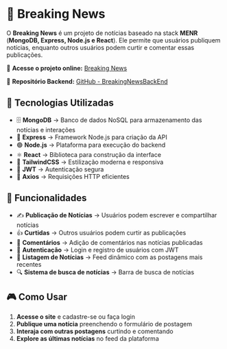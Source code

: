 # 📰 Breaking News

O **Breaking News** é um projeto de notícias baseado na stack **MENR** (**MongoDB, Express, Node.js e React**). Ele permite que usuários publiquem notícias, enquanto outros usuários podem curtir e comentar essas publicações.

🔗 **Acesse o projeto online:** [Breaking News](https://breaking-news-rho.vercel.app/)

🔗 **Repositório Backend:** [GitHub - BreakingNewsBackEnd](https://github.com/hiag0liveira/BreakingNewsBackEnd)

## 🚀 Tecnologias Utilizadas

- 🗄 **MongoDB** → Banco de dados NoSQL para armazenamento das notícias e interações
- 🚀 **Express** → Framework Node.js para criação da API
- 🟢 **Node.js** → Plataforma para execução do backend
- ⚛️ **React** → Biblioteca para construção da interface
- 🎨 **TailwindCSS** → Estilização moderna e responsiva
- 🔑 **JWT** → Autenticação segura
- 🔄 **Axios** → Requisições HTTP eficientes

## 📌 Funcionalidades

- ✍️ **Publicação de Notícias** → Usuários podem escrever e compartilhar notícias
- 👍 **Curtidas** → Outros usuários podem curtir as publicações
- 💬 **Comentários** → Adição de comentários nas notícias publicadas
- 🔐 **Autenticação** → Login e registro de usuários com JWT
- 📜 **Listagem de Notícias** → Feed dinâmico com as postagens mais recentes
- 🔍 **Sistema de busca de notícias**  → Barra de busca de notícias


## 🎮 Como Usar

1. **Acesse o site** e cadastre-se ou faça login
2. **Publique uma notícia** preenchendo o formulário de postagem
3. **Interaja com outras postagens** curtindo e comentando
4. **Explore as últimas notícias** no feed da plataforma

